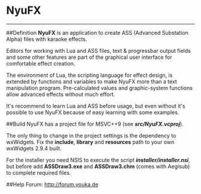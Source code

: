 # NyuFX
---
##Definition
**NyuFX** is an application to create ASS (Advanced Substation Alpha) files with karaoke effects.

Editors for working with Lua and ASS files, text & progressbar output fields and some other features are part of the graphical user interface for comfortable effect creation.

The environment of Lua, the scripting language for effect design, is extended by functions and variables to make NyuFX more than a text manipulation program. 
Pre-calculated values and graphic-system functions allow advanced effects without much effort.

It's recommend to learn Lua and ASS before usage, but even without it's possible to use NyuFX because of easy learning with some examples.

##Build
NyuFX has a project file for MSVC++9 (see ***src/NyuFX.vcproj***).

The only thing to change in the project settings is the dependency to wxWidgets. Fix the **include**, **library** and **resources** path to your own wxWidgets 2.9.4 built.


For the installer you need NSIS to execute the script ***installer/installer.nsi***, but before add **ASSDraw3.exe** and **ASSDraw3.chm** (comes with Aegisub) to complete required files.

##Help
Forum: http://forum.youka.de